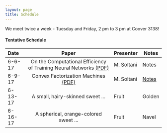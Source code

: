 ```yaml
---
layout: page
title: Schedule
---
```


<p class="message">
  We meet twice a week - Tuesday and Friday, 2 pm to 3 pm at Coover 3138! 
</p>

#### Tentative Schedule


Date | Paper |  Presenter   | Notes
:--------------|:------------------------------------:| ---------- | -------
6-6-17| On the Computational Efficiency of Training Neural Networks [(PDF)](https://arxiv.org/pdf/1410.1141.pdf) | M. Soltani   | [Notes](https://virajshah018.github.io//2017/06/05/meet1/)
6-9-17| Convex Factorization Machines [(PDF)](http://mblondel.org/publications/mblondel-ecmlpkdd2015.pdf)  | M. Soltani   | [Notes](https://virajshah018.github.io//2017/06/05/meet1/)
6-13-17| A small, hairy-skinned sweet ...      | Fruit        | Golden
6-16-17| A spherical, orange-colored sweet ... | Fruit        | Navel

